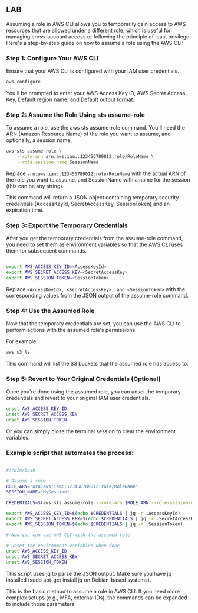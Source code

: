 ## LAB 
Assuming a role in AWS CLI allows you to temporarily gain access to AWS resources that are allowed under a different role, which is useful for managing cross-account access or following the principle of least privilege. Here's a step-by-step guide on how to assume a role using the AWS CLI:
### Step 1: Configure Your AWS CLI

Ensure that your AWS CLI is configured with your IAM user credentials.

```bash
aws configure
```
You'll be prompted to enter your AWS Access Key ID, AWS Secret Access Key, Default region name, and Default output format.
### Step 2: Assume the Role Using sts assume-role

To assume a role, use the aws sts assume-role command. You'll need the ARN (Amazon Resource Name) of the role you want to assume, and optionally, a session name.

```bash
aws sts assume-role \
    --role-arn arn:aws:iam::123456789012:role/RoleName \
    --role-session-name SessionName
```
Replace `arn:aws:iam::123456789012:role/RoleName` with the actual ARN of the role you want to assume, and SessionName with a name for the session (this can be any string).

This command will return a JSON object containing temporary security credentials (AccessKeyId, SecretAccessKey, SessionToken) and an expiration time.
### Step 3: Export the Temporary Credentials

After you get the temporary credentials from the assume-role command, you need to set them as environment variables so that the AWS CLI uses them for subsequent commands.

```bash

export AWS_ACCESS_KEY_ID=<AccessKeyId>
export AWS_SECRET_ACCESS_KEY=<SecretAccessKey>
export AWS_SESSION_TOKEN=<SessionToken>
```
Replace `<AccessKeyId>, <SecretAccessKey>, and <SessionToken>` with the corresponding values from the JSON output of the assume-role command.
### Step 4: Use the Assumed Role

Now that the temporary credentials are set, you can use the AWS CLI to perform actions with the assumed role's permissions.

For example:

```bash
aws s3 ls
```
This command will list the S3 buckets that the assumed role has access to.
### Step 5: Revert to Your Original Credentials (Optional)

Once you're done using the assumed role, you can unset the temporary credentials and revert to your original IAM user credentials.

```bash
unset AWS_ACCESS_KEY_ID
unset AWS_SECRET_ACCESS_KEY
unset AWS_SESSION_TOKEN
```
Or you can simply close the terminal session to clear the environment variables.

### Example script that automates the process:

```bash

#!/bin/bash

# Assume a role
ROLE_ARN="arn:aws:iam::123456789012:role/RoleName"
SESSION_NAME="MySession"

CREDENTIALS=$(aws sts assume-role --role-arn $ROLE_ARN --role-session-name $SESSION_NAME --query "Credentials" --output json)

export AWS_ACCESS_KEY_ID=$(echo $CREDENTIALS | jq -r .AccessKeyId)
export AWS_SECRET_ACCESS_KEY=$(echo $CREDENTIALS | jq -r .SecretAccessKey)
export AWS_SESSION_TOKEN=$(echo $CREDENTIALS | jq -r .SessionToken)

# Now you can use AWS CLI with the assumed role

# Unset the environment variables when done
unset AWS_ACCESS_KEY_ID
unset AWS_SECRET_ACCESS_KEY
unset AWS_SESSION_TOKEN
```

This script uses jq to parse the JSON output. Make sure you have jq installed (sudo apt-get install jq on Debian-based systems).

This is the basic method to assume a role in AWS CLI. If you need more complex setups (e.g., MFA, external IDs), the commands can be expanded to include those parameters.

